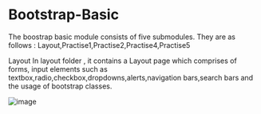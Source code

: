 # Bootstrap-Basic
The boostrap basic module consists of five submodules. They are as follows : Layout,Practise1,Practise2,Practise4,Practise5

Layout 
In layout folder , it contains a Layout page which comprises of forms, input elements such as textbox,radio,checkbox,dropdowns,alerts,navigation bars,search bars and the usage of bootstrap classes.
 
![image](https://user-images.githubusercontent.com/96670760/174421990-d19ed06f-6dce-467f-8ad3-0aac0d3bfe24.png)


